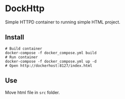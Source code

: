 # DockHttp #

Simple HTTPD container to running simple HTML project.

## Install ##

    # Build container
    docker-compose -f docker_compose.yml build
    # Run container
    docker-compose -f docker_compose.yml up -d
    # Open http://dockerhost:8127/index.html

## Use ##

Move html file in `src` folder.
